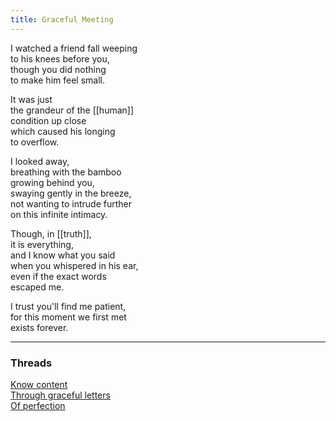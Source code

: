 ```yaml
---
title: Graceful Meeting
---
```


I watched a friend fall weeping  
to his knees before you,  
though you did nothing  
to make him feel small.  
  
It was just  
the grandeur of the [[human]]  
condition up close  
which caused his longing  
to overflow.  
  
I looked away,  
breathing with the bamboo  
growing behind you,  
swaying gently in the breeze,  
not wanting to intrude further  
on this infinite intimacy.  
  
Though, in [[truth]],  
it is everything,  
and I know what you said  
when you whispered in his ear,  
even if the exact words  
escaped me.  
  
I trust you'll find me patient,   
for this moment we first met  
exists forever.    

---  

### Threads  

[Know content](https://thebluebook.co.za/canto-v/content.html)  
[Through graceful letters](https://living.thebluebook.co.za/joy/seweweekspoort.html)  
[Of perfection](https://dyeing.thebluebook.co.za/?stackedPages=%2Fspace)
